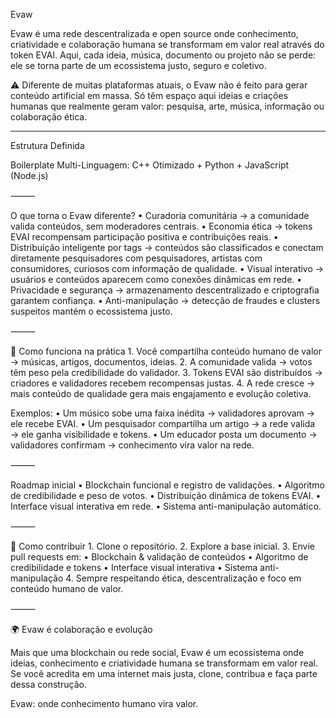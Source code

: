Evaw

Evaw é uma rede descentralizada e open source onde conhecimento, criatividade e colaboração humana se transformam em valor real através do token EVAI.
Aqui, cada ideia, música, documento ou projeto não se perde: ele se torna parte de um ecossistema justo, seguro e coletivo.

⚠️ Diferente de muitas plataformas atuais, o Evaw não é feito para gerar conteúdo artificial em massa.
Só têm espaço aqui ideias e criações humanas que realmente geram valor: pesquisa, arte, música, informação ou colaboração ética.

------

Estrutura Definida

Boilerplate Multi-Linguagem: C++ Otimizado + Python + JavaScript (Node.js)



⸻

O que torna o Evaw diferente?
	•	Curadoria comunitária → a comunidade valida conteúdos, sem moderadores centrais.
	•	Economia ética → tokens EVAI recompensam participação positiva e contribuições reais.
	•	Distribuição inteligente por tags → conteúdos são classificados e conectam diretamente pesquisadores com pesquisadores, artistas com consumidores, curiosos com informação de qualidade.
	•	Visual interativo → usuários e conteúdos aparecem como conexões dinâmicas em rede.
	•	Privacidade e segurança → armazenamento descentralizado e criptografia garantem confiança.
	•	Anti-manipulação → detecção de fraudes e clusters suspeitos mantém o ecossistema justo.

⸻

📌 Como funciona na prática
	1.	Você compartilha conteúdo humano de valor → músicas, artigos, documentos, ideias.
	2.	A comunidade valida → votos têm peso pela credibilidade do validador.
	3.	Tokens EVAI são distribuídos → criadores e validadores recebem recompensas justas.
	4.	A rede cresce → mais conteúdo de qualidade gera mais engajamento e evolução coletiva.

Exemplos:
	•	Um músico sobe uma faixa inédita → validadores aprovam → ele recebe EVAI.
	•	Um pesquisador compartilha um artigo → a rede valida → ele ganha visibilidade e tokens.
	•	Um educador posta um documento → validadores confirmam → conhecimento vira valor na rede.

⸻

Roadmap inicial
	•	Blockchain funcional e registro de validações.
	•	Algoritmo de credibilidade e peso de votos.
	•	Distribuição dinâmica de tokens EVAI.
	•	Interface visual interativa em rede.
	•	Sistema anti-manipulação automático.

⸻

🤝 Como contribuir
	1.	Clone o repositório.
	2.	Explore a base inicial.
	3.	Envie pull requests em:
	•	Blockchain & validação de conteúdos
	•	Algoritmo de credibilidade e tokens
	•	Interface visual interativa
	•	Sistema anti-manipulação
	4.	Sempre respeitando ética, descentralização e foco em conteúdo humano de valor.

⸻

🌍 Evaw é colaboração e evolução

Mais que uma blockchain ou rede social, Evaw é um ecossistema onde ideias, conhecimento e criatividade humana se transformam em valor real.
Se você acredita em uma internet mais justa, clone, contribua e faça parte dessa construção.

Evaw: onde conhecimento humano vira valor.
